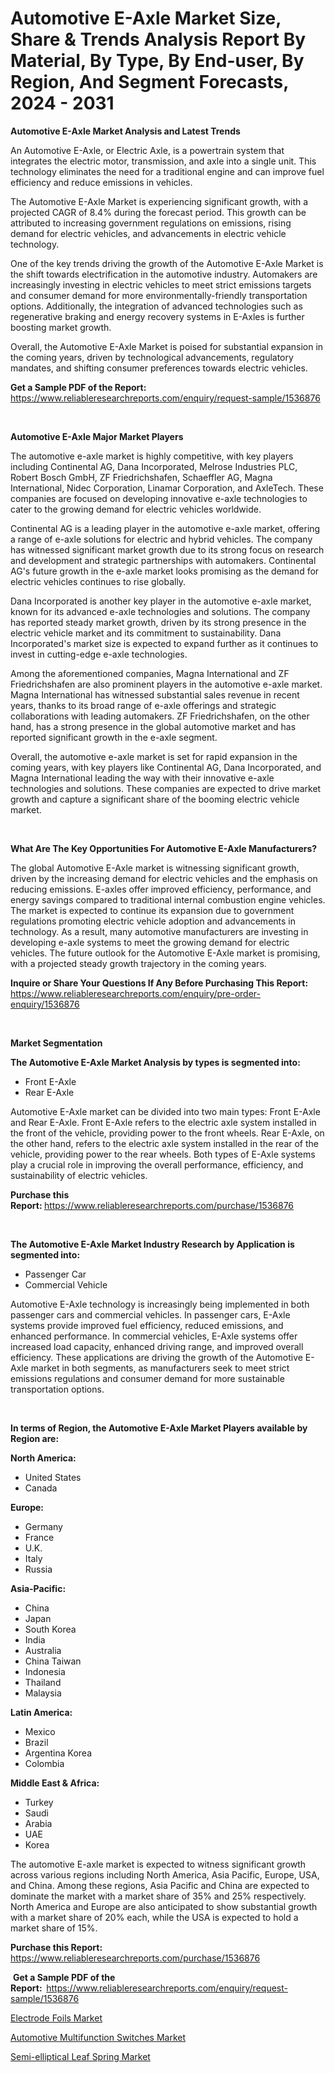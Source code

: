 <p><h1>Automotive E-Axle Market Size, Share & Trends Analysis Report By Material, By Type, By End-user, By Region, And Segment Forecasts, 2024 - 2031</h1></p><p><strong>Automotive E-Axle Market Analysis and Latest Trends</strong></p>
<p><p>An Automotive E-Axle, or Electric Axle, is a powertrain system that integrates the electric motor, transmission, and axle into a single unit. This technology eliminates the need for a traditional engine and can improve fuel efficiency and reduce emissions in vehicles. </p><p>The Automotive E-Axle Market is experiencing significant growth, with a projected CAGR of 8.4% during the forecast period. This growth can be attributed to increasing government regulations on emissions, rising demand for electric vehicles, and advancements in electric vehicle technology. </p><p>One of the key trends driving the growth of the Automotive E-Axle Market is the shift towards electrification in the automotive industry. Automakers are increasingly investing in electric vehicles to meet strict emissions targets and consumer demand for more environmentally-friendly transportation options. Additionally, the integration of advanced technologies such as regenerative braking and energy recovery systems in E-Axles is further boosting market growth.</p><p>Overall, the Automotive E-Axle Market is poised for substantial expansion in the coming years, driven by technological advancements, regulatory mandates, and shifting consumer preferences towards electric vehicles.</p></p>
<p><strong>Get a Sample PDF of the Report:&nbsp;</strong> <a href="https://www.reliableresearchreports.com/enquiry/request-sample/1536876">https://www.reliableresearchreports.com/enquiry/request-sample/1536876</a></p>
<p>&nbsp;</p>
<p><strong>Automotive E-Axle Major Market Players</strong></p>
<p><p>The automotive e-axle market is highly competitive, with key players including Continental AG, Dana Incorporated, Melrose Industries PLC, Robert Bosch GmbH, ZF Friedrichshafen, Schaeffler AG, Magna International, Nidec Corporation, Linamar Corporation, and AxleTech. These companies are focused on developing innovative e-axle technologies to cater to the growing demand for electric vehicles worldwide.</p><p>Continental AG is a leading player in the automotive e-axle market, offering a range of e-axle solutions for electric and hybrid vehicles. The company has witnessed significant market growth due to its strong focus on research and development and strategic partnerships with automakers. Continental AG's future growth in the e-axle market looks promising as the demand for electric vehicles continues to rise globally.</p><p>Dana Incorporated is another key player in the automotive e-axle market, known for its advanced e-axle technologies and solutions. The company has reported steady market growth, driven by its strong presence in the electric vehicle market and its commitment to sustainability. Dana Incorporated's market size is expected to expand further as it continues to invest in cutting-edge e-axle technologies.</p><p>Among the aforementioned companies, Magna International and ZF Friedrichshafen are also prominent players in the automotive e-axle market. Magna International has witnessed substantial sales revenue in recent years, thanks to its broad range of e-axle offerings and strategic collaborations with leading automakers. ZF Friedrichshafen, on the other hand, has a strong presence in the global automotive market and has reported significant growth in the e-axle segment.</p><p>Overall, the automotive e-axle market is set for rapid expansion in the coming years, with key players like Continental AG, Dana Incorporated, and Magna International leading the way with their innovative e-axle technologies and solutions. These companies are expected to drive market growth and capture a significant share of the booming electric vehicle market.</p></p>
<p>&nbsp;</p>
<p><strong>What Are The Key Opportunities For Automotive E-Axle Manufacturers?</strong></p>
<p><p>The global Automotive E-Axle market is witnessing significant growth, driven by the increasing demand for electric vehicles and the emphasis on reducing emissions. E-axles offer improved efficiency, performance, and energy savings compared to traditional internal combustion engine vehicles. The market is expected to continue its expansion due to government regulations promoting electric vehicle adoption and advancements in technology. As a result, many automotive manufacturers are investing in developing e-axle systems to meet the growing demand for electric vehicles. The future outlook for the Automotive E-Axle market is promising, with a projected steady growth trajectory in the coming years.</p></p>
<p><strong>Inquire or Share Your Questions If Any Before Purchasing This Report:</strong> <a href="https://www.reliableresearchreports.com/enquiry/pre-order-enquiry/1536876">https://www.reliableresearchreports.com/enquiry/pre-order-enquiry/1536876</a></p>
<p>&nbsp;</p>
<p><strong>Market Segmentation</strong></p>
<p><strong>The Automotive E-Axle Market Analysis by types is segmented into:</strong></p>
<p><ul><li>Front E-Axle</li><li>Rear E-Axle</li></ul></p>
<p><p>Automotive E-Axle market can be divided into two main types: Front E-Axle and Rear E-Axle. Front E-Axle refers to the electric axle system installed in the front of the vehicle, providing power to the front wheels. Rear E-Axle, on the other hand, refers to the electric axle system installed in the rear of the vehicle, providing power to the rear wheels. Both types of E-Axle systems play a crucial role in improving the overall performance, efficiency, and sustainability of electric vehicles.</p></p>
<p><strong>Purchase this Report:&nbsp;</strong><a href="https://www.reliableresearchreports.com/purchase/1536876">https://www.reliableresearchreports.com/purchase/1536876</a></p>
<p>&nbsp;</p>
<p><strong>The Automotive E-Axle Market Industry Research by Application is segmented into:</strong></p>
<p><ul><li>Passenger Car</li><li>Commercial Vehicle</li></ul></p>
<p><p>Automotive E-Axle technology is increasingly being implemented in both passenger cars and commercial vehicles. In passenger cars, E-Axle systems provide improved fuel efficiency, reduced emissions, and enhanced performance. In commercial vehicles, E-Axle systems offer increased load capacity, enhanced driving range, and improved overall efficiency. These applications are driving the growth of the Automotive E-Axle market in both segments, as manufacturers seek to meet strict emissions regulations and consumer demand for more sustainable transportation options.</p></p>
<p>&nbsp;</p>
<p><strong>In terms of Region, the Automotive E-Axle Market Players available by Region are:</strong></p>
<p>
    <p> <strong> North America: </strong>
        <ul>
            <li>United States</li>
            <li>Canada</li>
        </ul>
        </p> 
    <p> <strong> Europe: </strong>
        <ul>
            <li>Germany</li>
            <li>France</li>
            <li>U.K.</li>
            <li>Italy</li>
            <li>Russia</li>
        </ul>
        </p> 
    <p> <strong> Asia-Pacific: </strong>
        <ul>
            <li>China</li>
            <li>Japan</li>
            <li>South Korea</li>
            <li>India</li>
            <li>Australia</li>
            <li>China Taiwan</li>
            <li>Indonesia</li>
            <li>Thailand</li>
            <li>Malaysia</li>
        </ul>
        </p> 
    <p> <strong> Latin America: </strong>
        <ul>
            <li>Mexico</li>
            <li>Brazil</li>
            <li>Argentina Korea</li>
            <li>Colombia</li>
        </ul>
        </p> 
    <p> <strong> Middle East & Africa: </strong>
        <ul>
            <li>Turkey</li>
            <li>Saudi</li>
            <li>Arabia</li>
            <li>UAE</li>
            <li>Korea</li>
        </ul>
    </p>
    </p>
<p><p>The automotive E-axle market is expected to witness significant growth across various regions including North America, Asia Pacific, Europe, USA, and China. Among these regions, Asia Pacific and China are expected to dominate the market with a market share of 35% and 25% respectively. North America and Europe are also anticipated to show substantial growth with a market share of 20% each, while the USA is expected to hold a market share of 15%.</p></p>
<p><strong>Purchase this Report: </strong><a href="https://www.reliableresearchreports.com/purchase/1536876">https://www.reliableresearchreports.com/purchase/1536876</a></p>
<p>&nbsp;<strong>Get a Sample PDF of the Report:&nbsp;&nbsp;</strong><a href="https://www.reliableresearchreports.com/enquiry/request-sample/1536876">https://www.reliableresearchreports.com/enquiry/request-sample/1536876</a></p>
<p><strong></strong></p>
<p><p><a href="https://view.publitas.com/reportprime-1/electrode-foils-market-centers-on-aspects-such-as-market-growth-market-share-market-opportunity-and-projected-forecasts-spanning-from-2023-to-2030/">Electrode Foils Market</a></p><p><a href="https://github.com/nancykennedykellievqfqt2/Market-Research-Report-List-1/blob/main/automotive-multifunction-switches-market.md">Automotive Multifunction Switches Market</a></p><p><a href="https://github.com/seekum/Market-Research-Report-List-1/blob/main/semi-elliptical-leaf-spring-market.md">Semi-elliptical Leaf Spring Market</a></p></p>